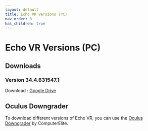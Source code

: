 ```yaml
---
layout: default
title: Echo VR Versions (PC)
nav_order: 8
has_children: true
---
```


# Echo VR Versions (PC)

## Downloads

### Version 34.4.631547.1

Download : [Google Drive]

## Oculus Downgrader

To download different versions of Echo VR, you can use the [Oculus Downgrader] by ComputerElite.

[Oculus Downgrader]: https://github.com/ComputerElite/Oculus-downgrader/releases
[Google Drive]: https://drive.google.com/drive/folders/1cd6B0Xg4wVMzjGwO9Wh0yaUOUFKpyZhE